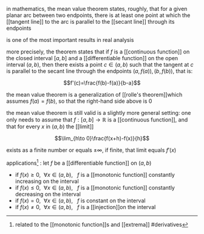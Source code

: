 in mathematics, the mean value theorem states, roughly, that for a given planar arc  between two endpoints, there is at least one point at which the [[tangent line]] to the arc is parallel to the [[secant line]] through its endpoints

is one of the most important results in real analysis

more precisely, the theorem states that if $f$ is a [[continuous function]] on the closed interval $[a,b]$ and a [[differentiable function]] on the open interval $(a,b)$, then there exists a point $c\in (a,b)$ such that the tangent at $c$ is parallel to the secant line through the endpoints $(a,f(a)), (b,f(b))$, that is:

$$f'(c)=\frac{f(b)-f(a)}{b-a}$$

the mean value theorem is a generalization of [[rolle's theorem]]which assumes $f(a)=f(b)$, so that the right-hand side above is $0$

the mean value theorem is still valid is a slightly more general setting:
one only needs to assume that $f:[a,b]\to \mathbb{R}$ is a  [[continuous function]], and that for every $x$ in $(a,b)$ the [[limit]]

$$\lim_{h\to 0}\frac{f(x+h)-f(x)}{h}$$

exists as a finite number or equals $\pm \infty$, if finite, that limit equals $f'(x)$


applications[^1] : let $f$ be a [[differentiable function]] on $(a,b)$
- if $f(x)\geq 0, \ \ \forall x \in (a,b), \ \ \ f$ is a [[monotonic function]] constantly increasing on the interval
-  if $f(x)\leq 0, \ \ \forall x \in (a,b), \ \ \ f$ is a [[monotonic function]] constantly decreasing on the interval
-   if $f(x)= 0, \ \ \forall x \in (a,b), \ \ \ f$ is constant on the interval
-    if $f(x)\neq 0, \ \ \forall x \in (a,b), \ \ \ f$ is a [[injection]]on the interval

[^1]: related to the [[monotonic function]]s and [[extrema]]
#derivatives 